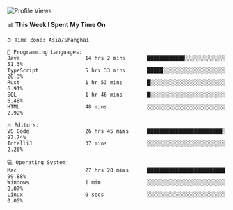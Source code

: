 <!--START_SECTION:waka-->
![Profile Views](http://img.shields.io/badge/Profile%20Views-6-blue)

📊 **This Week I Spent My Time On** 

```text
⌚︎ Time Zone: Asia/Shanghai

💬 Programming Languages: 
Java                     14 hrs 2 mins       ████████████░░░░░░░░░░░░░   51.3% 
TypeScript               5 hrs 33 mins       █████░░░░░░░░░░░░░░░░░░░░   20.3% 
Rust                     1 hr 53 mins        █░░░░░░░░░░░░░░░░░░░░░░░░   6.91% 
SQL                      1 hr 46 mins        █░░░░░░░░░░░░░░░░░░░░░░░░   6.48% 
HTML                     48 mins             ░░░░░░░░░░░░░░░░░░░░░░░░░   2.92%

🔥 Editors: 
VS Code                  26 hrs 45 mins      ████████████████████████░   97.74% 
IntelliJ                 37 mins             ░░░░░░░░░░░░░░░░░░░░░░░░░   2.26%

💻 Operating System: 
Mac                      27 hrs 20 mins      █████████████████████████   99.88% 
Windows                  1 min               ░░░░░░░░░░░░░░░░░░░░░░░░░   0.07% 
Linux                    0 secs              ░░░░░░░░░░░░░░░░░░░░░░░░░   0.05%

```


<!--END_SECTION:waka-->
